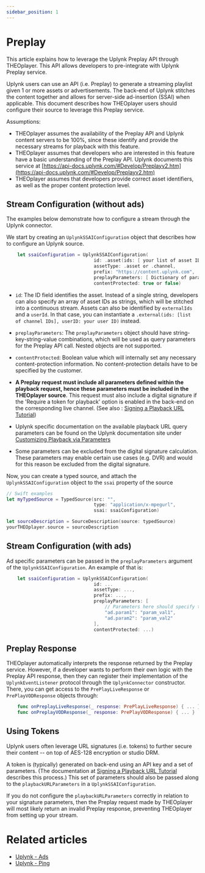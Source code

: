 ```yaml
---
sidebar_position: 1
---
```


# Preplay

This article explains how to leverage the Uplynk Preplay API through THEOplayer. This API allows developers to pre-integrate with Uplynk Preplay service.

Uplynk users can use an API (i.e. Preplay) to generate a streaming playlist given 1 or more assets or advertisements. The back-end of Uplynk stitches the content together and allows for server-side ad-insertion (SSAI) when applicable. This document describes how THEOplayer users should configure their source to leverage this Preplay service.

Assumptions:

- THEOplayer assumes the availability of the Preplay API and Uplynk content servers to be 100%, since these identify and provide the necessary streams for playback with this feature.
- THEOplayer assumes that developers who are interested in this feature have a basic understanding of the Preplay API. Uplynk documents this service at [https://api-docs.uplynk.com/#Develop/Preplayv2.htm](https://api-docs.uplynk.com/#Develop/Preplayv2.htm)
- THEOplayer assumes that developers provide correct asset identifiers, as well as the proper content protection level.

## Stream Configuration (without ads)

The examples below demonstrate how to configure a stream through the Uplynk connector.

We start by creating an `UplynkSSAIConfiguration` object that describes how to configure an Uplynk source. 

```swift
    let ssaiConfiguration = UplynkSSAIConfiguration(
                                id: .asset(ids: [ your list of asset IDs]),
                                assetType: .asset or .channel,
                                prefix: "https://content.uplynk.com", 
                                preplayParameters: [ Dictionary of parameters ]
                                contentProtected: true or false)
```

- `id`: The ID field identifies the asset. Instead of a single string, developers can also specify an array of asset IDs as strings, which will be stitched into a continuous stream. Assets can also be identified by `externalIds` and a `userId`. In that case, you can instantiate a `.external(ids: [list of channel IDs], userID: your user ID)` instead.
 
- `preplayParameters`: The `preplayParameters` object should have string-key-string-value combinations, which will be used as query parameters for the Preplay API call. Nested objects are not supported.

- `contentProtected`: Boolean value which will internally set any necessary content-protection information. No content-protection details have to be specified by the customer.

- **A Preplay request must include all parameters defined within the playback request, hence these parameters must be included in the THEOplayer source**. This request must also include a digital signature if the 'Require a token for playback' option is enabled in the back-end on the corresponding live channel. (See also : [Signing a Playback URL Tutorial](https://docs.uplynk.com/docs/sign-playback-url))
  
- Uplynk specific documentation on the available playback URL query parameters can be found on the Uplynk documentation site under [Customizing Playback via Parameters](https://docs.uplynk.com/docs/customize-playback-via-parameters)
  
- Some parameters can be excluded from the digital signature calculation. These parameters may enable certain use cases (e.g. DVR) and would for this reason be excluded from the digital signature.


Now, you can create a typed source, and attach the `UplynkSSAIConfiguration` object to the `ssai` property of the source
```swift
// Swift examples
let myTypedSource = TypedSource(src: "",
                                type: "application/x-mpegurl",
                                ssai: ssaiConfiguration)

let sourceDescription = SourceDescription(source: typedSource)
yourTHEOplayer.source = sourceDescription
```

## Stream Configuration (with ads)

Ad specific parameters can be passed in the `preplayParameters` argument of the `UplynkSSAIConfiguration`. An example of that is: 
```swift
    let ssaiConfiguration = UplynkSSAIConfiguration(
                                id: ...
                                assetType: ...,
                                prefix: ..., 
                                preplayParameters: [
                                    // Parameters here should specify the necessary ad parameters for the Preplay API
                                    "ad.param1": "param_val1",
                                    "ad.param2": "param_val2" 
                                ],
                                contentProtected: ...)
```

## Preplay Response

THEOplayer automatically interprets the response returned by the Preplay service. However, if a developer wants to perform their own logic with the Preplay API response, then they can register their implementation of the `UplynkEventListener` protocol through the `UplynkConnector` constructor. There, you can get access to the `PrePlayLiveResponse` or `PrePlayVODResponse` objects through:

```swift
    func onPreplayLiveResponse(_ response: PrePlayLiveResponse) { ... }
    func onPreplayVODResponse(_ response: PrePlayVODResponse) { ... }
```

## Using Tokens

Uplynk users often leverage URL signatures (i.e. tokens) to further secure their content -- on top of AES-128 encryption or studio DRM.

A token is (typically) generated on back-end using an API key and a set of parameters.
(The documentation at [Signing a Playback URL Tutorial](https://docs.uplynk.com/docs/sign-playback-url) describes this process.) This set of parameters should also be passed along to the `playbackURLParameters` in a `UplynkSSAIConfiguration`. 

If you do not configure the `playbackURLParameters` correctly in relation to your signature parameters, then the Preplay request made by THEOplayer will most likely return an invalid Preplay response, preventing THEOplayer from setting up your stream.

# Related articles

- [Uplynk - Ads](ads.md)
- [Uplynk - Ping](ping.md)
